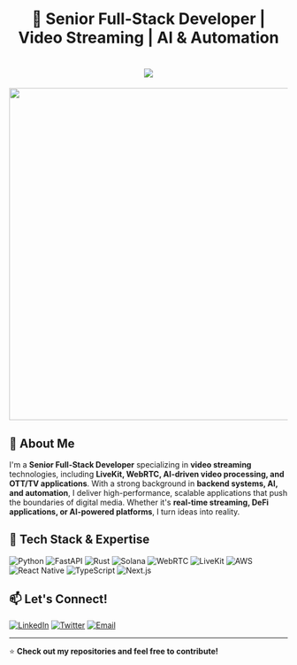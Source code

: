 <!--
## Hi there 👋
**blackeagle273/blackeagle273** is a ✨ _special_ ✨ repository because its `README.md` (this file) appears on your GitHub profile.

Here are some ideas to get you started:

- 🔭 I’m currently working on ...
- 🌱 I’m currently learning ...
- 👯 I’m looking to collaborate on ...
- 🤔 I’m looking for help with ...
- 💬 Ask me about ...
- 📫 How to reach me: ...
- 😄 Pronouns: ...
- ⚡ Fun fact: ...
-->
<h1 align="center">🚀 Senior Full-Stack Developer | Video Streaming | AI & Automation </h1>

<h1 align="center">
  <img src="https://readme-typing-svg.herokuapp.com?size=28&color=00BFFF&width=600&lines=Senior+Full-Stack+Developer;Expert+in+Video+Streaming+%26+AI;LiveKit+%7C+WebRTC+%7C+Python+%7C+Rust;Scaling+High-Performance+Applications">
</h1>
<p align="center">
  <img src="https://media.giphy.com/media/qgQUggAC3Pfv687qPC/giphy.gif" width="600">
</p>

## 👋 About Me

I'm a **Senior Full-Stack Developer** specializing in **video streaming** technologies, including **LiveKit, WebRTC, AI-driven video processing, and OTT/TV applications**. With a strong background in **backend systems, AI, and automation**, I deliver high-performance, scalable applications that push the boundaries of digital media. Whether it's **real-time streaming, DeFi applications, or AI-powered platforms**, I turn ideas into reality.

## 🚀 Tech Stack & Expertise

![Python](https://img.shields.io/badge/Python-3776AB?style=for-the-badge&logo=python&logoColor=white)
![FastAPI](https://img.shields.io/badge/FastAPI-009688?style=for-the-badge&logo=fastapi&logoColor=white)
![Rust](https://img.shields.io/badge/Rust-000000?style=for-the-badge&logo=rust&logoColor=white)
![Solana](https://img.shields.io/badge/Solana-00FF9C?style=for-the-badge&logo=solana&logoColor=white)
![WebRTC](https://img.shields.io/badge/WebRTC-333333?style=for-the-badge&logo=webrtc&logoColor=white)
![LiveKit](https://img.shields.io/badge/LiveKit-FF4081?style=for-the-badge&logo=livekit&logoColor=white)
![AWS](https://img.shields.io/badge/AWS-232F3E?style=for-the-badge&logo=amazonaws&logoColor=white)
![React Native](https://img.shields.io/badge/React_Native-61DAFB?style=for-the-badge&logo=react&logoColor=black)
![TypeScript](https://img.shields.io/badge/TypeScript-007ACC?style=for-the-badge&logo=typescript&logoColor=white)
![Next.js](https://img.shields.io/badge/Next.js-000000?style=for-the-badge&logo=nextdotjs&logoColor=white)

## 📫 Let's Connect!

[![LinkedIn](https://img.shields.io/badge/LinkedIn-0077B5?style=for-the-badge&logo=linkedin&logoColor=white)](https://linkedin.com/in/YOUR_LINKEDIN)
[![Twitter](https://img.shields.io/badge/Twitter-1DA1F2?style=for-the-badge&logo=twitter&logoColor=white)](https://twitter.com/YOUR_TWITTER)
[![Email](https://img.shields.io/badge/Email-D14836?style=for-the-badge&logo=gmail&logoColor=white)](mailto:be3830072@gmail.com)

---

⭐ **Check out my repositories and feel free to contribute!**
